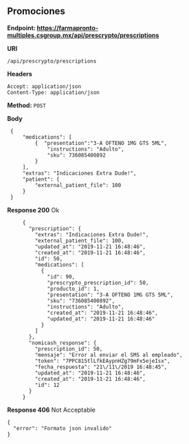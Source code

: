 **Promociones**
----

 **Endpoint: https://farmapronto-multiples.csgroup.mx/api/prescrypto/prescriptions**

 **URI**

    /api/prescrypto/prescriptions

**Headers**

    Accept: application/json
    Content-Type: application/json

 **Method:**
  `POST`
 

**Body**


    
     {
         "medications": [
             {  "presentation":"3-A OFTENO 1MG GTS 5ML",
                 "instructions": "Adulto",
                 "sku": 736085400892
             }
         ],
         "extras": "Indicaciones Extra Dude!",
         "patient": {
             "external_patient_file": 100
         }
     } 


     
 **Response 200**   Ok
 
         
         
         
         {
           "prescription": {
             "extras": "Indicaciones Extra Dude!",
             "external_patient_file": 100,
             "updated_at": "2019-11-21 16:48:46",
             "created_at": "2019-11-21 16:48:46",
             "id": 50,
             "medications": [
               {
                 "id": 90,
                 "prescrypto_prescription_id": 50,
                 "producto_id": 1,
                 "presentation": "3-A OFTENO 1MG GTS 5ML",
                 "sku": "736085400892",
                 "instructions": "Adulto",
                 "created_at": "2019-11-21 16:48:46",
                 "updated_at": "2019-11-21 16:48:46"
               }
             ]
           },
           "nomicash_response": {
             "prescription_id": 50,
             "mensaje": "Error al enviar el SMS al empleado",
             "token": "7PPC815tlLfkEAypnHZg79mFx5ejeIsx",
             "fecha_respuesta": "21\/11\/2019 16:48:45",
             "updated_at": "2019-11-21 16:48:46",
             "created_at": "2019-11-21 16:48:46",
             "id": 12
           }
         }



**Response 406** Not Acceptable



    {
      "error": "Formato json invalido"
    }